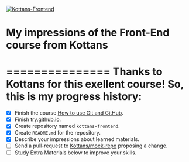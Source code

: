 ﻿[![Kottans-Frontend](https://img.shields.io/badge/%3D%28%5E.%5E%29%3D-frontend-yellow.svg)](https://github.com/DJStar77/kottans-frontend)

# My impressions of the Front-End course from Kottans
===============
Thanks to Kottans for this exellent course! So, this is my progress history:
===============

- [x] Finish the course [How to use Git and GitHub](https://www.udacity.com/course/how-to-use-git-and-github--ud775).
- [x] Finish [try.github.io](https://try.github.io/levels/1/challenges/1).
- [x] Create repository named `kottans-frontend`.
- [x] Create `README.md` for the repository.
- [x] Describe your impressions about learned materials.
- [ ] Send a pull-request to [Kottans/mock-repo](https://github.com/Kottans/mock-repo) proposing a change.
- [ ] Study Extra Materials below to improve your skills.
